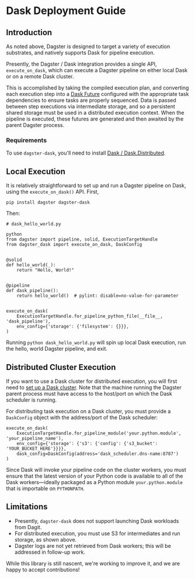 # Dask Deployment Guide

## Introduction
As noted above, Dagster is designed to target a variety of execution substrates, and natively supports Dask for pipeline execution.

Presently, the Dagster / Dask integration provides a single API, `execute_on_dask`, which can execute a Dagster pipeline on either local Dask or on a remote Dask cluster.

This is accomplished by taking the compiled execution plan, and converting each execution step into a [Dask Future](https://docs.dask.org/en/latest/futures.html) configured with the appropriate task dependencies to ensure tasks are properly sequenced. Data is passed between step executions via intermediate storage, and so a persistent shared storage must be used in a distributed execution context. When the pipeline is executed, these futures are generated and then awaited by the parent Dagster process.


### Requirements
To use `dagster-dask`, you'll need to install [Dask / Dask.Distributed](https://distributed.readthedocs.io/en/latest/install.html).

## Local Execution
It is relatively straightforward to set up and run a Dagster pipeline on Dask, using the `execute_on_dask()` API. First,

`pip install dagster dagster-dask`

Then:

```
# dask_hello_world.py

python
from dagster import pipeline, solid, ExecutionTargetHandle
from dagster_dask import execute_on_dask, DaskConfig


@solid
def hello_world(_):
    return "Hello, World!"


@pipeline
def dask_pipeline():
    return hello_world()  # pylint: disable=no-value-for-parameter


execute_on_dask(
    ExecutionTargetHandle.for_pipeline_python_file(__file__, 'dask_pipeline'),
    env_config={'storage': {'filesystem': {}}},
)
```

Running `python dask_hello_world.py` will spin up local Dask execution, run the hello, world Dagster pipeline, and exit.


## Distributed Cluster Execution
If you want to use a Dask cluster for distributed execution, you will first need to [set up a Dask cluster](https://distributed.readthedocs.io/en/latest/quickstart.html#setup-dask-distributed-the-hard-way). Note that the machine running the Dagster parent process must have access to the host/port on which the Dask scheduler is running.

For distributing task execution on a Dask cluster, you must provide a `DaskConfig` object with the address/port of the Dask scheduler:

```
execute_on_dask(
    ExecutionTargetHandle.for_pipeline_module('your.python.module', 'your_pipeline_name'),
    env_config={'storage': {'s3': {'config': {'s3_bucket': 'YOUR_BUCKET_HERE'}}}},
    dask_config=DaskConfig(address='dask_scheduler.dns-name:8787')
)
```

Since Dask will invoke your pipeline code on the cluster workers, you must ensure that the latest version of your Python code is available to all of the Dask workers—ideally packaged as a Python module `your.python.module` that is importable on `PYTHONPATH`.


## Limitations
* Presently, `dagster-dask` does not support launching Dask workloads from Dagit.
* For distributed execution, you must use S3 for intermediates and run storage, as shown above.
* Dagster logs are not yet retrieved from Dask workers; this will be addressed in follow-up work.

While this library is still nascent, we're working to improve it, and we are happy to accept contributions!

